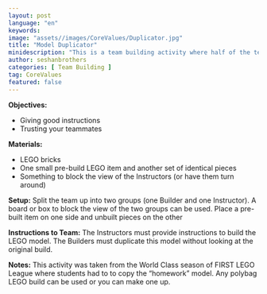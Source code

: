 ```yaml
---
layout: post
language: "en"
keywords:
image: "assets//images/CoreValues/Duplicator.jpg"
title: "Model Duplicator"
minidescription: "This is a team building activity where half of the team has to give instructions to duplicate a model."
author: seshanbrothers
categories: [ Team Building ]
tag: CoreValues
featured: false
---
```


<b>Objectives:</b>
- Giving good instructions
- Trusting your teammates

<b>Materials:</b>
- LEGO bricks
- One small pre-build LEGO item and another set of identical pieces
- Something to block the view of the Instructors (or have them turn around)

<b>Setup:</b>
Split the team up into two groups (one Builder and one Instructor). A board or box to block the view of the two groups can be used. Place a pre-built item on one side and unbuilt pieces on the other

<b>Instructions to Team:</b>
The Instructors must provide instructions to build the LEGO model. The Builders must duplicate this model without looking at the original build.

<b>Notes:</b>
This activity was taken from the World Class season of FIRST LEGO League where students had to to copy the “homework” model. Any polybag LEGO build can be used or you can make one up.
